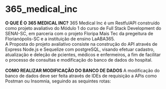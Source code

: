 # 365_medical_inc

<b>O QUE É O 365 MEDICAL INC?</b>
365 Medical Inc é um RestfulAPI construído como projeto avaliativo do Módulo 1 do curso de Full Stack Development do SENAI-SC, em parceria com o projeto Floripa Mais Tec da pregeitura de Florianópolis-SC e a instituição de ensino LaABA365. <br>
A Proposta do projeto avaliativo consiste na construção do API através de Express Node.js e Sequelize com postgreSQL, visando efetuar cadastro, atualização e deleção de pcientes, médicos e enfermeiros, a fim de facilitar o processo de consultas e modificação do banco de dados do hospital.<br>
<br>
<b>COMO REALIZAR MODIFICAÇÃO DO BANCO DE DADOS</b>
A modificação do banco de dados deve ser feita através de IDEs de requisição a APis como Postman ou Insomnia, seguindo as sequintes rotas:
<b></b>



